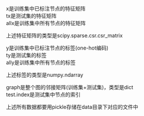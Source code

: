 x是训练集中已标注节点的特征矩阵  
tx是测试集的特征矩阵  
allx是训练集中所有节点的特征矩阵  

上述特征矩阵的类型是scipy.sparse.csr.csr_matrix  

y是训练集中已标注节点的标签(one-hot编码)  
ty是测试集的标签  
ally是训练集中所有节点的标签  

上述标签的类型是numpy.ndarray  

graph是整个图的邻接矩阵(训练集+测试集)，类型是dict  
test.index是测试集中节点的索引  

上述所有数据都要用pickle存储在data目录下对应的文件中  